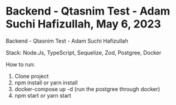 # Backend - Qtasnim Test - Adam Suchi Hafizullah, May 6, 2023
Backend - Qtasnim Test - Adam Suchi Hafizullah

Stack: Node.Js, TypeScript, Sequelize, Zod, Postgree, Docker

How to run:
1. Clone project
2. npm install or yarn install
3. docker-compose up -d (run the postgree through docker)
4. npm start or yarn start

